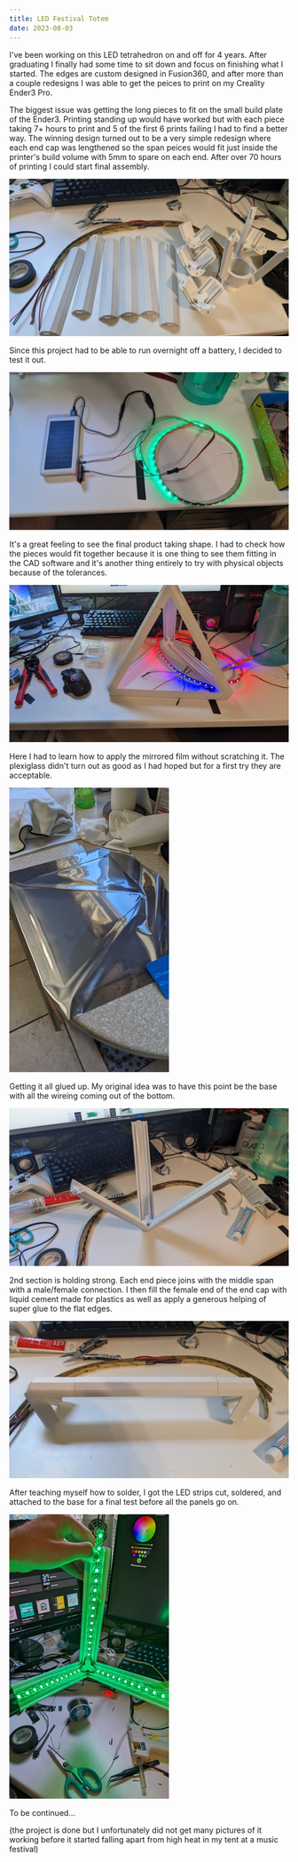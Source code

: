 ```yaml
---
title: LED Festival Totem
date: 2023-08-03
---
```


I've been working on this LED tetrahedron on and off for 4 years. After graduating
I finally had some time to sit down and focus on finishing what I started. The edges
are custom designed in Fusion360, and after more than a couple redesigns I was able
to get the peices to print on my Creality Ender3 Pro.

The biggest issue was getting the long pieces to fit on the small build plate of
the Ender3. Printing standing up would have worked but with each piece taking 7+ hours
to print and 5 of the first 6 prints failing I had to find a better way. The winning design
turned out to be a very simple redesign where each end cap was lengthened so the span peices
would fit just inside the printer's build volume with 5mm to spare on each end. After over 70
hours of printing I could start final assembly.

![Getting the peices together](../images/rs-PXL_20230715_215124965.jpg)

Since this project had to be able to run overnight off a battery, I decided to test it out.

![Getting it working off battery](../images/rs-PXL_20230714_205140094.jpg)

It's a great feeling to see the final product taking shape. I had to check how the pieces would fit
together because it is one thing to see them fitting in the CAD software and it's another thing
entirely to try with physical objects because of the tolerances.

![Dry run, no glue](../images/rs-PXL_20230714_203239935.jpg)

Here I had to learn how to apply the mirrored film without scratching it. The plexiglass didn't turn
out as good as I had hoped but for a first try they are acceptable.

![Applying the mirrored film](../images/rs-PXL_20230715_212753095.jpg) 

Getting it all glued up. My original idea was to have this point be the base with all the wireing coming out of the bottom.

![Finally taking shape](../images/rs-PXL_20230715_223247787.jpg) 

2nd section is holding strong. Each end piece joins with the middle span with a male/female connection. I then fill the female end of the end cap with liquid cement made for plastics as 
well as apply a generous helping of super glue to the flat edges.

![2nd section finished](../images/rs-PXL_20230715_223314534.jpg) 

After teaching myself how to solder, I got the LED strips cut, soldered, and attached to the base for a final test before all the panels go on.

![Getting the lights in](../images/rs-PXL_20230716_010847862.jpg)

To be continued...

(the project is done but I unfortunately did not get many pictures of it working before
it started falling apart from high heat in my tent at a music festival)